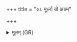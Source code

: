 +++
title = "०८ मूर्ध्ना यो अग्रम्"

+++
<details><summary>मूलम् (GR)</summary>

मूर्ध्ना यो अग्रम् अभ्यर्त्य् ओजसा  
बृहस्पतिम् आ विवासन्ति देवाः ।  
भिनद् वलं वि मृधो दर्दरीति  
कनिक्रदद् गाः स्वर् अपो जिगाय ॥
</details>
